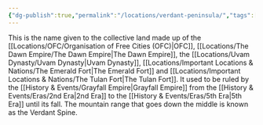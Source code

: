 ```yaml
---
{"dg-publish":true,"permalink":"/locations/verdant-peninsula/","tags":["Display"],"updated":"2025-01-14T21:03:47.618+00:00"}
---
```


This is the name given to the collective land made up of the [[Locations/OFC/Organisation of Free Cities (OFC)\|OFC]], [[Locations/The Dawn Empire/The Dawn Empire\|The Dawn Empire]], the [[Locations/Uvam Dynasty/Uvam Dynasty\|Uvam Dynasty]], [[Locations/Important Locations & Nations/The Emerald Fort\|The Emerald Fort]] and [[Locations/Important Locations & Nations/The Tulan Fort\|The Tulan Fort]]. It used to be ruled by the [[History & Events/Grayfall Empire\|Grayfall Empire]] from the [[History & Events/Eras/2nd Era\|2nd Era]] to the [[History & Events/Eras/5th Era\|5th Era]] until its fall. The mountain range that goes down the middle is known as the Verdant Spine. 